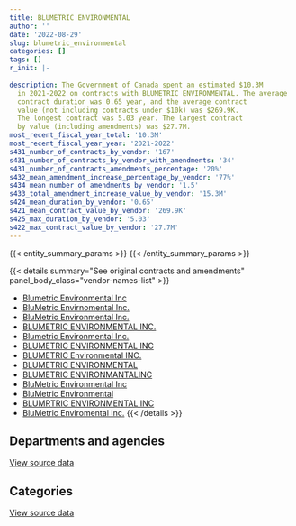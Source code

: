 ```yaml
---
title: BLUMETRIC ENVIRONMENTAL
author: ''
date: '2022-08-29'
slug: blumetric_environmental
categories: []
tags: []
r_init: |-
  
description: The Government of Canada spent an estimated $10.3M
  in 2021-2022 on contracts with BLUMETRIC ENVIRONMENTAL. The average
  contract duration was 0.65 year, and the average contract
  value (not including contracts under $10k) was $269.9K.
  The longest contract was 5.03 year. The largest contract
  by value (including amendments) was $27.7M.
most_recent_fiscal_year_total: '10.3M'
most_recent_fiscal_year_year: '2021-2022'
s431_number_of_contracts_by_vendor: '167'
s431_number_of_contracts_by_vendor_with_amendments: '34'
s431_number_of_contracts_amendments_percentage: '20%'
s432_mean_amendment_increase_percentage_by_vendor: '77%'
s434_mean_number_of_amendments_by_vendor: '1.5'
s433_total_amendment_increase_value_by_vendor: '15.3M'
s424_mean_duration_by_vendor: '0.65'
s421_mean_contract_value_by_vendor: '269.9K'
s425_max_duration_by_vendor: '5.03'
s422_max_contract_value_by_vendor: '27.7M'
---
```


<script src="/rmarkdown-libs/htmlwidgets/htmlwidgets.js"></script>
<link href="/rmarkdown-libs/datatables-css/datatables-crosstalk.css" rel="stylesheet" />
<script src="/rmarkdown-libs/datatables-binding/datatables.js"></script>
<script src="/rmarkdown-libs/jquery/jquery-3.6.0.min.js"></script>
<link href="/rmarkdown-libs/dt-core-bootstrap/css/dataTables.bootstrap.min.css" rel="stylesheet" />
<link href="/rmarkdown-libs/dt-core-bootstrap/css/dataTables.bootstrap.extra.css" rel="stylesheet" />
<script src="/rmarkdown-libs/dt-core-bootstrap/js/jquery.dataTables.min.js"></script>
<script src="/rmarkdown-libs/dt-core-bootstrap/js/dataTables.bootstrap.min.js"></script>
<link href="/rmarkdown-libs/crosstalk/css/crosstalk.min.css" rel="stylesheet" />
<script src="/rmarkdown-libs/crosstalk/js/crosstalk.min.js"></script>
<script src="/rmarkdown-libs/htmlwidgets/htmlwidgets.js"></script>
<link href="/rmarkdown-libs/datatables-css/datatables-crosstalk.css" rel="stylesheet" />
<script src="/rmarkdown-libs/datatables-binding/datatables.js"></script>
<script src="/rmarkdown-libs/jquery/jquery-3.6.0.min.js"></script>
<link href="/rmarkdown-libs/dt-core-bootstrap/css/dataTables.bootstrap.min.css" rel="stylesheet" />
<link href="/rmarkdown-libs/dt-core-bootstrap/css/dataTables.bootstrap.extra.css" rel="stylesheet" />
<script src="/rmarkdown-libs/dt-core-bootstrap/js/jquery.dataTables.min.js"></script>
<script src="/rmarkdown-libs/dt-core-bootstrap/js/dataTables.bootstrap.min.js"></script>
<link href="/rmarkdown-libs/crosstalk/css/crosstalk.min.css" rel="stylesheet" />
<script src="/rmarkdown-libs/crosstalk/js/crosstalk.min.js"></script>

{{< entity_summary_params >}}
{{< /entity_summary_params >}}

{{< details summary="See original contracts and amendments" panel_body_class="vendor-names-list" >}}
- [Blumetric Environmental Inc](https://search.open.canada.ca/en/ct/?sort=contract_value_f%20desc&page=1&search_text=%22Blumetric%20Environmental%20Inc%22)
- [BluMetric Envirnomental Inc.](https://search.open.canada.ca/en/ct/?sort=contract_value_f%20desc&page=1&search_text=%22BluMetric%20Envirnomental%20Inc.%22)
- [BluMetric Environmental Inc.](https://search.open.canada.ca/en/ct/?sort=contract_value_f%20desc&page=1&search_text=%22BluMetric%20Environmental%20Inc.%22)
- [BLUMETRIC ENVIRONMENTAL INC.](https://search.open.canada.ca/en/ct/?sort=contract_value_f%20desc&page=1&search_text=%22BLUMETRIC%20ENVIRONMENTAL%20INC.%22)
- [Blumetric Environmental Inc.](https://search.open.canada.ca/en/ct/?sort=contract_value_f%20desc&page=1&search_text=%22Blumetric%20Environmental%20Inc.%22)
- [BLUMETRIC ENVIRONMENTAL INC](https://search.open.canada.ca/en/ct/?sort=contract_value_f%20desc&page=1&search_text=%22BLUMETRIC%20ENVIRONMENTAL%20INC%22)
- [BLUMETRIC Environmental INC.](https://search.open.canada.ca/en/ct/?sort=contract_value_f%20desc&page=1&search_text=%22BLUMETRIC%20Environmental%20INC.%22)
- [BLUMETRIC ENVIRONMENTAL](https://search.open.canada.ca/en/ct/?sort=contract_value_f%20desc&page=1&search_text=%22BLUMETRIC%20ENVIRONMENTAL%22)
- [BLUMETRIC ENVIRONMANTALINC](https://search.open.canada.ca/en/ct/?sort=contract_value_f%20desc&page=1&search_text=%22BLUMETRIC%20ENVIRONMANTALINC%22)
- [BluMetric Environmental Inc](https://search.open.canada.ca/en/ct/?sort=contract_value_f%20desc&page=1&search_text=%22BluMetric%20Environmental%20Inc%22)
- [BluMetric Environmental](https://search.open.canada.ca/en/ct/?sort=contract_value_f%20desc&page=1&search_text=%22BluMetric%20Environmental%22)
- [BLUMRTRIC ENVIRONMENTAL INC](https://search.open.canada.ca/en/ct/?sort=contract_value_f%20desc&page=1&search_text=%22BLUMRTRIC%20ENVIRONMENTAL%20INC%22)
- [BluMetric Enviromental Inc.](https://search.open.canada.ca/en/ct/?sort=contract_value_f%20desc&page=1&search_text=%22BluMetric%20Enviromental%20Inc.%22)
{{< /details >}}

## Departments and agencies

<div id="htmlwidget-1" style="width:100%;height:auto;" class="datatables html-widget"></div>
<script type="application/json" data-for="htmlwidget-1">{"x":{"style":"bootstrap","filter":"none","vertical":false,"data":[["<a href=\"/departments/aafc-aac/\">Agriculture and Agri-Food Canada<\/a>","<a href=\"/departments/aandc-aadnc/\">Crown-Indigenous Relations and Northern Affairs Canada<\/a>","<a href=\"/departments/dfo-mpo/\">Fisheries and Oceans Canada<\/a>","<a href=\"/departments/dnd-mdn/\">National Defence<\/a>","<a href=\"/departments/nrc-cnrc/\">National Research Council Canada<\/a>","<a href=\"/departments/nrcan-rncan/\">Natural Resources Canada<\/a>","<a href=\"/departments/pwgsc-tpsgc/\">Public Services and Procurement Canada<\/a>"],[27086.1,129419,50228.78,6000048.6,21810.13,0,1157417.41],[null,126352.1,19097,5918647.61,60299.06,15059.52,306764.84],[null,454022.74,36798.73,6004807.36,46633.69,0,1689678.39],[18475.5,300482.65,33702.82,7112116.37,78529.36,null,2747915.79]],"container":"<table class=\"table table-striped table-hover row-border order-column display\">\n  <thead>\n    <tr>\n      <th>Department<\/th>\n      <th>2018-2019<\/th>\n      <th>2019-2020<\/th>\n      <th>2020-2021<\/th>\n      <th>2021-2022<\/th>\n    <\/tr>\n  <\/thead>\n<\/table>","options":{"order":[[4,"desc"]],"pageLength":10,"autoWidth":true,"columnDefs":[{"targets":1,"render":"function(data, type, row, meta) {\n    return type !== 'display' ? data : DTWidget.formatCurrency(data, \"$\", 2, 3, \",\", \".\", true, null);\n  }"},{"targets":2,"render":"function(data, type, row, meta) {\n    return type !== 'display' ? data : DTWidget.formatCurrency(data, \"$\", 2, 3, \",\", \".\", true, null);\n  }"},{"targets":3,"render":"function(data, type, row, meta) {\n    return type !== 'display' ? data : DTWidget.formatCurrency(data, \"$\", 2, 3, \",\", \".\", true, null);\n  }"},{"targets":4,"render":"function(data, type, row, meta) {\n    return type !== 'display' ? data : DTWidget.formatCurrency(data, \"$\", 2, 3, \",\", \".\", true, null);\n  }"},{"width":"16%","targets":[1,2,3,4]},{"className":"dt-right","targets":[1,2,3,4]}],"orderClasses":false}},"evals":["options.columnDefs.0.render","options.columnDefs.1.render","options.columnDefs.2.render","options.columnDefs.3.render"],"jsHooks":[]}</script>
<p class="text-right">
<a href="https://github.com/GoC-Spending/contracts-data/tree/main/data/out/vendors/blumetric_environmental/summary_by_fiscal_year_by_department.csv" class="source-data-link btn btn-link">View source data</a>
</p>

## Categories

<div id="htmlwidget-2" style="width:100%;height:auto;" class="datatables html-widget"></div>
<script type="application/json" data-for="htmlwidget-2">{"x":{"style":"bootstrap","filter":"none","vertical":false,"data":[["<a href=\"/categories/facilities_and_construction/\">Facilities and construction<\/a>","<a href=\"/categories/defence/\">Defence<\/a>","<a href=\"/categories/professional_services/\">Professional services<\/a>","<a href=\"/categories/industrial_products_and_services/\">Industrial products and services<\/a>"],[7119338.68,null,228544.01,38127.34],[6205314.91,null,229831.22,11074],[6650607.58,334216.7,1106593.11,140523.52],[7617692.19,1598548.83,1074981.47,null]],"container":"<table class=\"table table-striped table-hover row-border order-column display\">\n  <thead>\n    <tr>\n      <th>Category<\/th>\n      <th>2018-2019<\/th>\n      <th>2019-2020<\/th>\n      <th>2020-2021<\/th>\n      <th>2021-2022<\/th>\n    <\/tr>\n  <\/thead>\n<\/table>","options":{"order":[[4,"desc"]],"dom":"t","pageLength":30,"autoWidth":true,"columnDefs":[{"targets":1,"render":"function(data, type, row, meta) {\n    return type !== 'display' ? data : DTWidget.formatCurrency(data, \"$\", 2, 3, \",\", \".\", true, null);\n  }"},{"targets":2,"render":"function(data, type, row, meta) {\n    return type !== 'display' ? data : DTWidget.formatCurrency(data, \"$\", 2, 3, \",\", \".\", true, null);\n  }"},{"targets":3,"render":"function(data, type, row, meta) {\n    return type !== 'display' ? data : DTWidget.formatCurrency(data, \"$\", 2, 3, \",\", \".\", true, null);\n  }"},{"targets":4,"render":"function(data, type, row, meta) {\n    return type !== 'display' ? data : DTWidget.formatCurrency(data, \"$\", 2, 3, \",\", \".\", true, null);\n  }"},{"width":"16%","targets":[1,2,3,4]},{"className":"dt-right","targets":[1,2,3,4]}],"orderClasses":false,"lengthMenu":[10,25,30,50,100]}},"evals":["options.columnDefs.0.render","options.columnDefs.1.render","options.columnDefs.2.render","options.columnDefs.3.render"],"jsHooks":[]}</script>
<p class="text-right">
<a href="https://github.com/GoC-Spending/contracts-data/tree/main/data/out/vendors/blumetric_environmental/summary_by_fiscal_year_by_category.csv" class="source-data-link btn btn-link">View source data</a>
</p>
